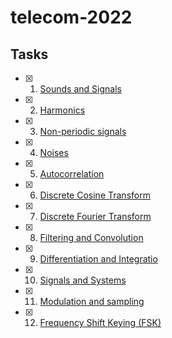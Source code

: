 # telecom-2022

## Tasks

- [x] 1. [Sounds and Signals](https://github.com/vitekkor/telecom-2022/blob/master/src/chap01.ipynb)
- [x] 2. [Harmonics](https://github.com/vitekkor/telecom-2022/blob/master/src/chap02.ipynb)
- [x] 3. [Non-periodic signals](https://github.com/vitekkor/telecom-2022/blob/master/src/chap03.ipynb)
- [x] 4. [Noises](https://github.com/vitekkor/telecom-2022/blob/master/src/chap04.ipynb)
- [x] 5. [Autocorrelation](https://github.com/vitekkor/telecom-2022/blob/master/src/chap05.ipynb)
- [x] 6. [Discrete Cosine Transform](https://github.com/vitekkor/telecom-2022/blob/master/src/chap06.ipynb)
- [x] 7. [Discrete Fourier Transform](https://github.com/vitekkor/telecom-2022/blob/master/src/chap07.ipynb)
- [x] 8. [Filtering and Convolution](https://github.com/vitekkor/telecom-2022/blob/master/src/chap08.ipynb)
- [x] 9. [Differentiation and Integratio](https://github.com/vitekkor/telecom-2022/blob/master/src/chap09.ipynb)
- [x] 10. [Signals and Systems](https://github.com/vitekkor/telecom-2022/blob/master/src/chap10.ipynb)
- [x] 11. [Modulation and sampling](https://github.com/vitekkor/telecom-2022/blob/master/src/chap11.ipynb)
- [x] 12. [Frequency Shift Keying (FSK)](https://github.com/vitekkor/telecom-2022/blob/master/src/chap12.ipynb)
